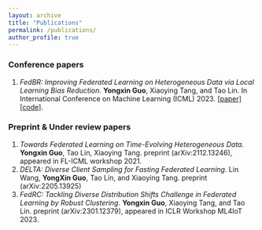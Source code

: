 ```yaml
---
layout: archive
title: "Publications"
permalink: /publications/
author_profile: true
---
```


### Conference papers

1. *FedBR: Improving Federated Learning on Heterogeneous Data via Local Learning Bias Reduction.* **Yongxin Guo**, Xiaoying Tang, and Tao Lin. In International Conference on Machine Learning (ICML) 2023. [[paper]](https://openreview.net/pdf?id=nDKoVwNjMH)[[code]](https://github.com/LINs-lab/FedBR).


### Preprint & Under review papers

1. *Towards Federated Learning on Time-Evolving Heterogeneous Data.* **Yongxin Guo**, Tao Lin, Xiaoying Tang. preprint (arXiv:2112.13246), appeared in FL-ICML workshop 2021.
2. *DELTA: Diverse Client Sampling for Fasting Federated Learning.* Lin Wang, **YongXin Guo**, Tao Lin, and Xiaoying Tang. preprint (arXiv:2205.13925)
3. *FedRC: Tackling Diverse Distribution Shifts Challenge in Federated Learning by Robust Clustering.* **Yongxin Guo**, Xiaoying Tang, and Tao Lin. preprint (arXiv:2301.12379), appeared in ICLR Workshop ML4IoT 2023.
